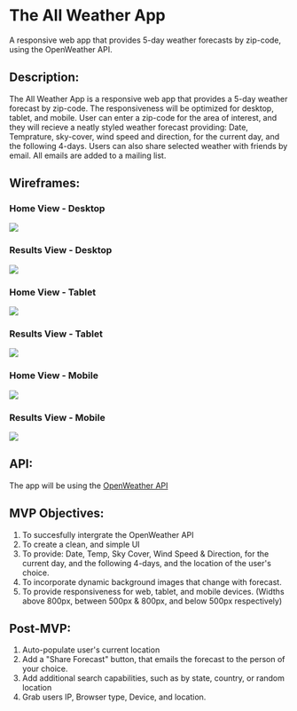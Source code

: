 # The All Weather App
A responsive web app that provides 5-day weather forecasts by zip-code, using the OpenWeather API.

## **Description:**
The All Weather App is a responsive web app that provides a 5-day weather forecast by zip-code.  The responsiveness will be optimized for desktop, tablet, and mobile.
User can enter a zip-code for the area of interest, and they will recieve a neatly styled weather forecast providing: Date, Temprature, sky-cover, wind speed and direction, for the current day, and the following 4-days.  Users can also share selected weather with friends by email. All emails are added to a mailing list.

## **Wireframes:**
### **Home View - Desktop**
![](https://www.dwilliamzero.com/zero-cloud/all-weather-app-wireframe_000.jpg)

### **Results View - Desktop**
![](https://www.dwilliamzero.com/zero-cloud/all-weather-app-wireframe_001.jpg)

### **Home View - Tablet**
![](https://www.dwilliamzero.com/zero-cloud/all-weather-app-wireframe_002.jpg)

### **Results View - Tablet**
![](https://www.dwilliamzero.com/zero-cloud/all-weather-app-wireframe_003.jpg)

### **Home View - Mobile**
![](https://www.dwilliamzero.com/zero-cloud/all-weather-app-wireframe_004.jpg)

### **Results View - Mobile**
![](https://www.dwilliamzero.com/zero-cloud/all-weather-app-wireframe_005.jpg)

## **API:** 
The app will be using the [OpenWeather API](https://openweathermap.org/api)

## **MVP Objectives:** 
1. To succesfully intergrate the OpenWeather API
2. To create a clean, and simple UI
3. To provide: Date, Temp, Sky Cover, Wind Speed & Direction, for the current day, and the following 4-days, and the location of the user's choice.
4. To incorporate dynamic background images that change with forecast.
5. To provide responsiveness for web, tablet, and mobile devices. (Widths above 800px, between 500px & 800px, and below 500px respectively)

## **Post-MVP:**
1. Auto-populate user's current location
2. Add a "Share Forecast" button, that emails the forecast to the person of your choice.
3. Add additional search capabilities, such as by state, country, or random location
4. Grab users IP, Browser type, Device, and location.